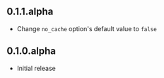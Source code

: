 ## 0.1.1.alpha

* Change ```no_cache``` option's default value to ```false```

## 0.1.0.alpha

* Initial release
